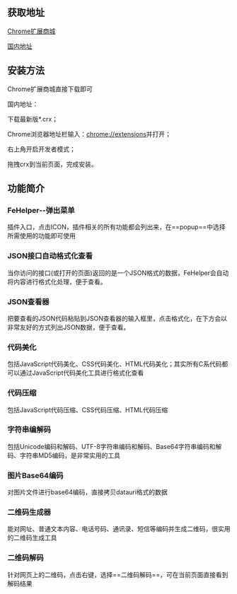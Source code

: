 ## 获取地址

[Chrome扩展商城](https://chrome.google.com/webstore/detail/web%E5%89%8D%E7%AB%AF%E5%8A%A9%E6%89%8Bfehelper/pkgccpejnmalmdinmhkkfafefagiiiad)

[国内地址](https://github.com/zxlie/FeHelper/tree/master/apps/static/screenshot/crx)

## 安装方法

Chrome扩展商城直接下载即可

国内地址：

下载最新版*.crx；

Chrome浏览器地址栏输入：[chrome://extensions](chrome://extensions)并打开；

右上角开启开发者模式；

拖拽crx到当前页面，完成安装。
## 功能简介
### FeHelper--弹出菜单

插件入口，点击ICON，插件相关的所有功能都会列出来，在==popup==中选择所需使用的功能即可使用

### JSON接口自动格式化查看

当你访问的接口(或打开的页面)返回的是一个JSON格式的数据，FeHelper会自动将内容进行格式化处理，便于查看。

### JSON查看器

把要查看的JSON代码粘贴到JSON查看器的输入框里，点击格式化，在下方会以非常友好的方式列出JSON数据，便于查看。

### 代码美化
包括JavaScript代码美化、CSS代码美化、HTML代码美化；其实所有C系代码都可以通过JavaScript代码美化工具进行格式化查看

### 代码压缩
包括JavaScript代码压缩、CSS代码压缩、HTML代码压缩

### 字符串编解码
包括Unicode编码和解码、UTF-8字符串编码和解码、Base64字符串编码和解码、字符串MD5编码，是非常实用的工具

### 图片Base64编码
对图片文件进行base64编码，直接拷贝datauri格式的数据

### 二维码生成器
能对网址、普通文本内容、电话号码、通讯录、短信等编码并生成二维码，很实用的二维码生成工具

### 二维码解码
针对网页上的二维码，点击右键，选择==二维码解码==，可在当前页面直接看到解码结果